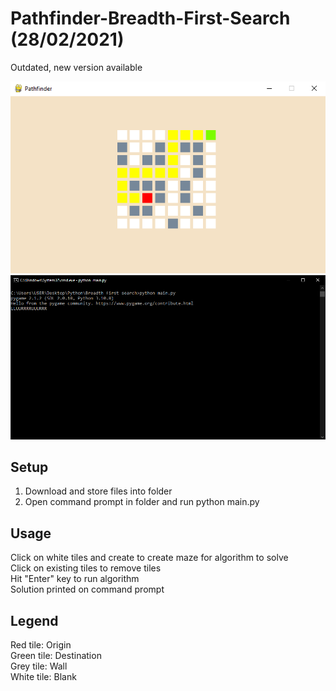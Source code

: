# Pathfinder-Breadth-First-Search (28/02/2021)
Outdated, new version available

<p align="center">
  <img src="Pathfinder Sample Img.png"/>
  <img src="CMD output Sample.png"/>
</p>

## Setup
1. Download and store files into folder
2. Open command prompt in folder and run python main.py

## Usage
Click on white tiles and create to create maze for algorithm to solve  
Click on existing tiles to remove tiles   
Hit "Enter" key to run algorithm  
Solution printed on command prompt  

## Legend
Red tile: Origin  
Green tile: Destination  
Grey tile: Wall  
White tile: Blank

